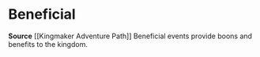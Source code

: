﻿---
id: '449'
name: Beneficial
rarity: Common
source: '[[DATABASE/source/Kingmaker Adventure Path|Kingmaker Adventure Path]]'
trait:
- Beneficial
type: Trait

---
# Beneficial

**Source** [[Kingmaker Adventure Path]]
Beneficial events provide boons and benefits to the kingdom.